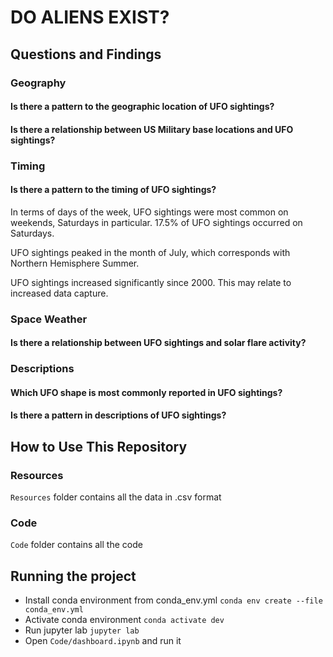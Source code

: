 # DO ALIENS EXIST?

## Questions and Findings
### Geography
#### Is there a pattern to the geographic location of UFO sightings?


#### Is there a relationship between US Military base locations and UFO sightings?


### Timing
#### Is there a pattern to the timing of UFO sightings?
In terms of days of the week, UFO sightings were most common on weekends, Saturdays in particular. 17.5% of UFO sightings occurred on Saturdays.

UFO sightings peaked in the month of July, which corresponds with Northern Hemisphere Summer.

UFO sightings increased significantly since 2000. This may relate to increased data capture.

### Space Weather
#### Is there a relationship between UFO sightings and solar flare activity?


### Descriptions
#### Which UFO shape is most commonly reported in UFO sightings?


#### Is there a pattern in descriptions of UFO sightings?


## How to Use This Repository
### Resources
`Resources` folder contains all the data in .csv format

### Code
`Code` folder contains all the code

## Running the project

* Install conda environment from conda_env.yml
`conda env create --file conda_env.yml`
* Activate conda environment
`conda activate dev`
* Run jupyter lab
`jupyter lab`
* Open `Code/dashboard.ipynb` and run it
